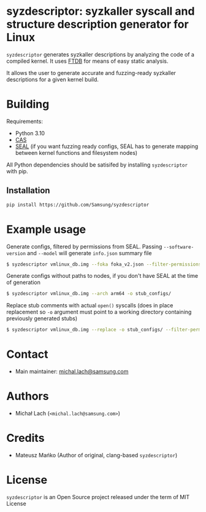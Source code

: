 # syzdescriptor: syzkaller syscall and structure description generator for Linux
`syzdescriptor` generates syzkaller descriptions by analyzing the code of a compiled
kernel. It uses [FTDB](https://github.com/Samsung/CAS) for means of
easy static analysis.  

It allows the user to generate accurate and fuzzing-ready syzkaller descriptions
for a given kernel build.

# Building
Requirements:
  * Python 3.10
  * [CAS](https://github.com/Samsung/CAS)
  * [SEAL](https://github.com/Samsung/seal) (if you want fuzzing ready configs, SEAL has to generate mapping between kernel functions and filesystem nodes)

All Python dependencies should be satisifed by installing `syzdescriptor` with pip.

## Installation
```sh
pip install https://github.com/Samsung/syzdescriptor
```

# Example usage
Generate configs, filtered by permissions from SEAL. Passing `--software-version` and `--model` will generate `info.json` summary file
```sh
$ syzdescriptor vmlinux_db.img --foka foka_v2.json --filter-permissions --arch arm64 -o full_configs/ --software-version 1234 --model PIXEL2
```

Generate configs without paths to nodes, if you don't have SEAL at the time of generation
```sh
$ syzdescriptor vmlinux_db.img --arch arm64 -o stub_configs/
```

Replace stub comments with actual `open()` syscalls (does in place replacement so `-o` argument must point to a working directory containing previously generated stubs)
```sh
$ syzdescriptor vmlinux_db.img --replace -o stub_configs/ --filter-permissions --foka foka_v2.json
```

# Contact
  * Main maintainer: [michal.lach@samsung.com](mailto:michal.lach@samsung.com)

# Authors
  * Michał Lach (`<michal.lach@samsung.com>`)

# Credits
  * Mateusz Mańko (Author of original, clang-based `syzdescriptor`)

# License
`syzdescriptor` is an Open Source project released under the term of MIT License
